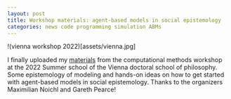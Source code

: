 ```yaml
---
layout: post
title: Workshop materials: agent-based models in social epistemology
categories: news code programming simulation ABMs
---
```


!(vienna workshop 2022)[assets/vienna.jpg]

I finally uploaded my [materials](github.com/samulipo/abms-vienna) from the computational methods workshop at the 2022 Summer school of the Vienna doctoral school of philosophy. Some epistemology of modeling and hands-on ideas on how to get started with agent-based models in social epistemology. Thanks to the organizers Maximilian Noichl and Gareth Pearce!

<!--more-->
